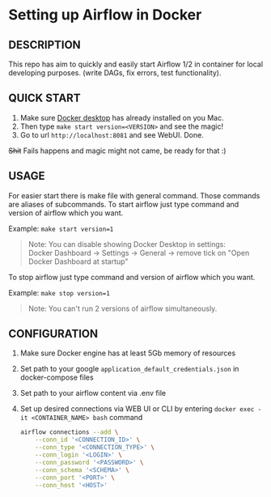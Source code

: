 # Setting up Airflow in Docker

## DESCRIPTION

This repo has aim to quickly and easily start Airflow 1/2 in container for local developing purposes.
(write DAGs, fix errors, test functionality).

## QUICK START

1. Make sure [Docker desktop](https://www.docker.com) has already installed on you Mac.
2. Then type `make start version=<VERSION>` and see the magic!
3. Go to url `http://localhost:8081` and see WebUI. Done.

~~Shit~~ Fails happens and magic might not came, be ready for that :)

## USAGE

For easier start there is make file with general command. Those commands are aliases of subcommands.
To start airflow just type command and version of airflow which you want.

Example: `make start version=1`

> Note: You can disable showing Docker Desktop in settings: \
> Docker Dashboard -> Settings -> General -> remove tick on "Open Docker Dashboard at startup"

To stop airflow just type command and version of airflow which you want.

Example: `make stop version=1`

> Note: You can't run 2 versions of airflow simultaneously.

## CONFIGURATION

1. Make sure Docker engine has at least 5Gb memory of resources
2. Set path to your google `application_default_credentials.json` in docker-compose files
3. Set path to your airflow content via .env file
4. Set up desired connections via WEB UI or CLI by entering `docker exec -it <CONTAINER_NAME> bash` command

    ```bash
    airflow connections --add \
        --conn_id '<CONNECTION_ID>' \
        --conn_type '<CONNECTION_TYPE>' \
        --conn_login '<LOGIN>' \
        --conn_password '<PASSWORD>' \
        --conn_schema '<SCHEMA>' \
        --conn_port '<PORT>' \
        --conn_host '<HOST>'
    ```
